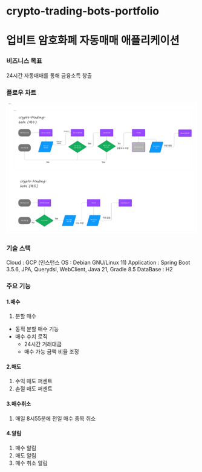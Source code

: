 # crypto-trading-bots-portfolio

# 업비트 암호화폐 자동매매 애플리케이션

### 비즈니스 목표
24시간 자동매매를 통해 금융소득 창출

### 플로우 차트
<img src="https://github.com/yunki12/crypto-trading-bots-portfolio/blob/main/365414026-ee74c00c-671b-4be7-bfd9-5d2a3fc4330d.png?raw=true">

### 기술 스택
Cloud : GCP (인스턴스 OS : Debian GNU/Linux 11)
Application : Spring Boot 3.5.6, JPA, Querydsl, WebClient, Java 21, Gradle 8.5
DataBase : H2

### 주요 기능
#### 1.매수
1) 분할 매수
 - 동적 분할 매수 기능
 - 매수 수치 로직
    - 24시간 거래대금
    - 매수 가능 금액 비율 조정

#### 2.매도
1) 수익 매도 퍼센트
2) 손절 매도 퍼센트

#### 3.매수취소
1) 매일 8시55분에 전일 매수 종목 취소

#### 4.알림
1) 매수 알림
2) 매도 알림
3) 매수 취소 알림
